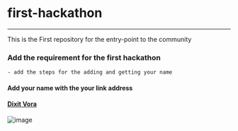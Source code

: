 # first-hackathon
---
This is the First repository for the entry-point to the community

### Add the requirement for the first hackathon
    - add the steps for the adding and getting your name

#### Add your name with the your link address

#### [Dixit Vora](https://github.com/vd89)


![image](https://user-images.githubusercontent.com/34570078/222136389-3c2610bd-d116-43f5-939d-1a09b8a8bf57.png)

